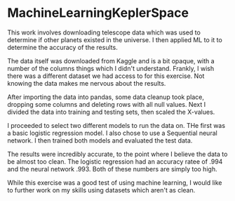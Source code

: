 # MachineLearningKeplerSpace

This work involves downloading telescope data which was used to determine if other planets existed in the universe.  I then applied ML to it to determine the accuracy of the results.

The data itself was downloaded from Kaggle and is a bit opaque, with a number of the columns things which I didn't understand.  Frankly, I wish there was a different dataset we had access to for this exercise.  Not knowing the data makes me nervous about the results.

After importing the data into pandas, some data cleanup took place, dropping some columns and deleting rows with all null values.  Next I divided the data into training and testing sets, then scaled the X-values.  

I proceeded to select two different models to run the data on.  THe first was a basic logistic regression model.  I also chose to use a Sequential neural network.  I then trained both models and evaluated the test data.  

The results were incredibly accurate, to the point where I believe the data to be almost too clean.  The logistic regression had an accuracy ratee of .994 and the neural network .993.  Both of these numbers are simply too high.  

While this exercise was a good test of using machine learning, I would like to further work on my skills using datasets which aren't as clean.
